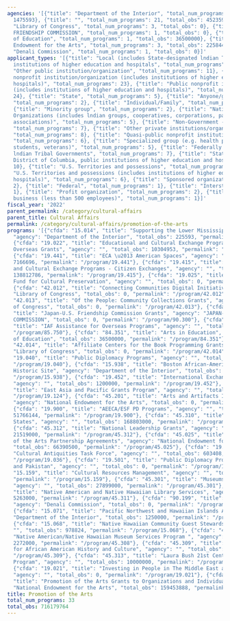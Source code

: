 ```yaml
---
agencies: '[{"title": "Department of the Interior", "total_num_programs": 3, "total_obs":
  1475593}, {"title": "", "total_num_programs": 21, "total_obs": 452359783}, {"title":
  "Library of Congress", "total_num_programs": 3, "total_obs": 0}, {"title": "JAPAN-U.S.
  FRIENDSHIP COMMISSION", "total_num_programs": 1, "total_obs": 0}, {"title": "Department
  of Education", "total_num_programs": 1, "total_obs": 36500000}, {"title": "National
  Endowment for the Arts", "total_num_programs": 3, "total_obs": 225844388}, {"title":
  "Denali Commission", "total_num_programs": 1, "total_obs": 0}]'
applicant_types: '[{"title": "Local (includes State-designated lndian Tribes, excludes
  institutions of higher education and hospitals", "total_num_programs": 7}, {"title":
  "Other public institution/organization", "total_num_programs": 11}, {"title": "Private
  nonprofit institution/organization (includes institutions of higher education and
  hospitals)", "total_num_programs": 23}, {"title": "Public nonprofit institution/organization
  (includes institutions of higher education and hospitals)", "total_num_programs":
  24}, {"title": "State", "total_num_programs": 5}, {"title": "Anyone/general public",
  "total_num_programs": 2}, {"title": "Individual/Family", "total_num_programs": 5},
  {"title": "Minority group", "total_num_programs": 2}, {"title": "Native American
  Organizations (includes lndian groups, cooperatives, corporations, partnerships,
  associations)", "total_num_programs": 5}, {"title": "Non-Government - General",
  "total_num_programs": 7}, {"title": "Other private institutions/organizations",
  "total_num_programs": 8}, {"title": "Quasi-public nonprofit institution/organization",
  "total_num_programs": 6}, {"title": "Specialized group (e.g. health professionals,
  students, veterans)", "total_num_programs": 5}, {"title": "Federally Recognized
  lndian Tribal Governments", "total_num_programs": 7}, {"title": "State (includes
  District of Columbia, public institutions of higher education and hospitals)", "total_num_programs":
  10}, {"title": "U.S. Territories and possessions", "total_num_programs": 3}, {"title":
  "U.S. Territories and possessions (includes institutions of higher education and
  hospitals)", "total_num_programs": 6}, {"title": "Sponsored organization", "total_num_programs":
  2}, {"title": "Federal", "total_num_programs": 1}, {"title": "Interstate", "total_num_programs":
  1}, {"title": "Profit organization", "total_num_programs": 2}, {"title": "Small
  business (less than 500 employees)", "total_num_programs": 1}]'
fiscal_year: '2022'
parent_permalink: /category/cultural-affairs
parent_title: Cultural Affairs
permalink: /category/cultural-affairs/promotion-of-the-arts
programs: '[{"cfda": "15.014", "title": "Supporting the Lower Mississippi Delta Initiative",
  "agency": "Department of the Interior", "total_obs": 225593, "permalink": "/program/15.014"},
  {"cfda": "19.022", "title": "Educational and Cultural Exchange Programs Appropriation
  Overseas Grants", "agency": "", "total_obs": 10304953, "permalink": "/program/19.022"},
  {"cfda": "19.441", "title": "ECA \u2013 American Spaces", "agency": "", "total_obs":
  7166696, "permalink": "/program/19.441"}, {"cfda": "19.415", "title": "Professional
  and Cultural Exchange Programs - Citizen Exchanges", "agency": "", "total_obs":
  138812786, "permalink": "/program/19.415"}, {"cfda": "19.025", "title": "U.S. Ambassadors
  Fund for Cultural Preservation", "agency": "", "total_obs": 0, "permalink": "/program/19.025"},
  {"cfda": "42.012", "title": "Connecting Communities Digital Initiative", "agency":
  "Library of Congress", "total_obs": 0, "permalink": "/program/42.012"}, {"cfda":
  "42.013", "title": "Of the People: Community Collections Grants", "agency": "Library
  of Congress", "total_obs": 0, "permalink": "/program/42.013"}, {"cfda": "90.300",
  "title": "Japan-U.S. Friendship Commission Grants", "agency": "JAPAN-U.S. FRIENDSHIP
  COMMISSION", "total_obs": 0, "permalink": "/program/90.300"}, {"cfda": "85.750",
  "title": "IAF Assistance for Overseas Programs", "agency": "", "total_obs": 0, "permalink":
  "/program/85.750"}, {"cfda": "84.351", "title": "Arts in Education", "agency": "Department
  of Education", "total_obs": 36500000, "permalink": "/program/84.351"}, {"cfda":
  "42.014", "title": "Affiliate Centers for the Book Programming Grants", "agency":
  "Library of Congress", "total_obs": 0, "permalink": "/program/42.014"}, {"cfda":
  "19.040", "title": "Public Diplomacy Programs", "agency": "", "total_obs": 0, "permalink":
  "/program/19.040"}, {"cfda": "15.938", "title": "Boston African-American National
  Historic Site", "agency": "Department of the Interior", "total_obs": 0, "permalink":
  "/program/15.938"}, {"cfda": "19.452", "title": "International Exchange Alumni Programs",
  "agency": "", "total_obs": 1200000, "permalink": "/program/19.452"}, {"cfda": "19.124",
  "title": "East Asia and Pacific Grants Program", "agency": "", "total_obs": 0, "permalink":
  "/program/19.124"}, {"cfda": "45.201", "title": "Arts and Artifacts Indemnity",
  "agency": "National Endowment for the Arts", "total_obs": 0, "permalink": "/program/45.201"},
  {"cfda": "19.900", "title": "AEECA/ESF PD Programs", "agency": "", "total_obs":
  51766144, "permalink": "/program/19.900"}, {"cfda": "45.310", "title": "Grants to
  States", "agency": "", "total_obs": 168803000, "permalink": "/program/45.310"},
  {"cfda": "45.312", "title": "National Leadership Grants", "agency": "", "total_obs":
  21519000, "permalink": "/program/45.312"}, {"cfda": "45.025", "title": "Promotion
  of the Arts Partnership Agreements", "agency": "National Endowment for the Arts",
  "total_obs": 66390500, "permalink": "/program/45.025"}, {"cfda": "19.036", "title":
  "Cultural Antiquities Task Force", "agency": "", "total_obs": 603408, "permalink":
  "/program/19.036"}, {"cfda": "19.501", "title": "Public Diplomacy Programs for Afghanistan
  and Pakistan", "agency": "", "total_obs": 0, "permalink": "/program/19.501"}, {"cfda":
  "15.159", "title": "Cultural Resources Management", "agency": "", "total_obs": 539972,
  "permalink": "/program/15.159"}, {"cfda": "45.301", "title": "Museums for America",
  "agency": "", "total_obs": 27899000, "permalink": "/program/45.301"}, {"cfda": "45.311",
  "title": "Native American and Native Hawaiian Library Services", "agency": "", "total_obs":
  5263000, "permalink": "/program/45.311"}, {"cfda": "90.199", "title": "Shared Services",
  "agency": "Denali Commission", "total_obs": 0, "permalink": "/program/90.199"},
  {"cfda": "15.071", "title": "Pacific Northwest and Hawaiian Islands Arts", "agency":
  "Department of the Interior", "total_obs": 1250000, "permalink": "/program/15.071"},
  {"cfda": "15.068", "title": "Native Hawaiian Community Guest Stewardship", "agency":
  "", "total_obs": 978824, "permalink": "/program/15.068"}, {"cfda": "45.308", "title":
  "Native American/Native Hawaiian Museum Services Program ", "agency": "", "total_obs":
  2272000, "permalink": "/program/45.308"}, {"cfda": "45.309", "title": "Museum Grants
  for African American History and Culture", "agency": "", "total_obs": 5231000, "permalink":
  "/program/45.309"}, {"cfda": "45.313", "title": "Laura Bush 21st Century Librarian
  Program", "agency": "", "total_obs": 10000000, "permalink": "/program/45.313"},
  {"cfda": "19.021", "title": "Investing in People in The Middle East and North Africa",
  "agency": "", "total_obs": 0, "permalink": "/program/19.021"}, {"cfda": "45.024",
  "title": "Promotion of the Arts Grants to Organizations and Individuals", "agency":
  "National Endowment for the Arts", "total_obs": 159453888, "permalink": "/program/45.024"}]'
title: Promotion of the Arts
total_num_programs: 33
total_obs: 716179764
---
```

